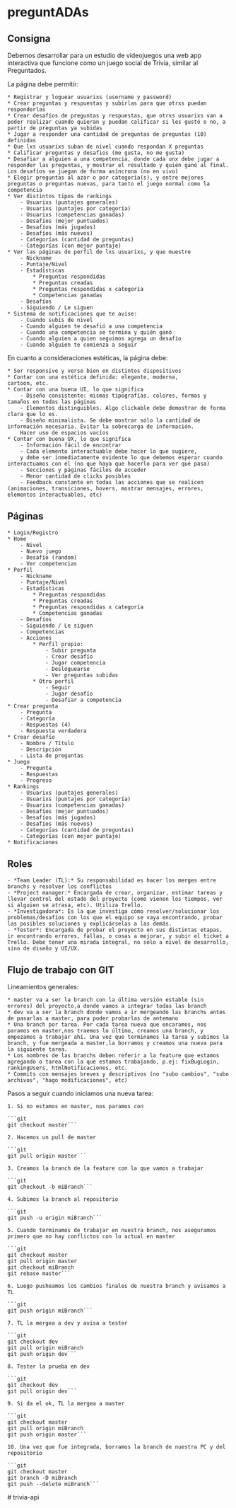 # preguntADAs

## Consigna

Debemos desarrollar para un estudio de videojuegos una web app interactiva que funcione como un juego social de Trivia, similar al Preguntados.

La página debe permitir:

    * Registrar y loguear usuarixs (username y password)
    * Crear preguntas y respuestas y subirlas para que otrxs puedan responderlas
    * Crear desafíos de preguntas y respuestas, que otrxs usuarixs van a poder realizar cuando quieran y puedan calificar si les gustó o no, a partir de preguntas ya subidas
    * Jugar a responder una cantidad de preguntas de preguntas (10) definidas
    * Que lxs usuarixs suban de nivel cuando respondan X preguntas
    * Calificar preguntas y desafios (me gusta, no me gusta)
    * Desafiar a alguien a una competencia, donde cada unx debe jugar a responder las preguntas, y mostrar el resultado y quién ganó al final. Los desafíos se juegan de forma asíncrona (no en vivo)
    * Elegir preguntas al azar o por categoría(s), y entre mejores preguntas o preguntas nuevas, para tanto el juego normal como la competencia
    * Ver distintos tipos de rankings
        - Usuarixs (puntajes generales)
        - Usuarixs (puntajes por categoría)
        - Usuarixs (competencias ganadas)
        - Desafíos (mejor puntuados)
        - Desafíos (más jugados)
        - Desafíos (más nuevos)
        - Categorías (cantidad de preguntas)
        - Categorías (con mejor puntaje)
    * Ver las páginas de perfil de lxs usuarixs, y que muestre
        - Nickname
        - Puntaje/Nivel
        - Estadísticas
            * Preguntas respondidas
            * Preguntas creadas
            * Preguntas respondidas x categoría
            * Competencias ganadas        
        - Desafíos
        - Siguiendo / Le siguen       
    * Sistema de notificaciones que te avise:
        - Cuando subís de nivel
        - Cuando alguien te desafió a una competencia
        - Cuando una competencia se termina y quién ganó
        - Cuando alguien a quien seguimos agrega un desafío
        - Cuando alguien te comienza a seguir


En cuanto a consideraciones estéticas, la página debe:

    * Ser responsive y verse bien en distintos dispositivos
    * Contar con una estética definida: elegante, moderna,
    cartoon, etc.
    * Contar con una buena UI, lo que significa
        - Diseño consistente: mismas tipografías, colores, formas y tamaños en todas las páginas
        - Elementos distinguibles. Algo clickable debe demostrar de forma clara que lo es.
        - Diseño minimalista. Se debe mostrar sólo la cantidad de información necesaria. Evitar la sobrecarga de información.
        Hacer uso de espacios vacíos
    * Contar con buena UX, lo que significa
        - Información fácil de encontrar
        - Cada elemento interactuable debe hacer lo que sugiere,
        y debe ser inmediatamente evidente lo que debemos esperar cuando interactuamos con él (no que haya que hacerlo para ver qué pasa)
        - Secciones y páginas fáciles de acceder
        - Menor cantidad de clicks posibles
        - Feedback constante en todas las acciones que se realicen (animaciones, transiciones, hovers, mostrar mensajes, errores, elementos interactuables, etc)        


## Páginas

    * Login/Registro
    * Home
        - Nivel
        - Nuevo juego
        - Desafío (random)
        - Ver competencias
    * Perfil
        - Nickname
        - Puntaje/Nivel
        - Estadísticas
            * Preguntas respondidas
            * Preguntas creadas
            * Preguntas respondidas x categoría
            * Competencias ganadas        
        - Desafíos
        - Siguiendo / Le siguen
        - Competencias
        - Acciones
            * Perfil propio:
                - Subir pregunta
                - Crear desafío
                - Jugar competencia
                - Desloguearse
                - Ver preguntas subidas
            * Otro perfil
                - Seguir
                - Jugar desafío
                - Desafiar a competencia
    * Crear pregunta
        - Pregunta
        - Categoría
        - Respuestas (4)
        - Respuesta verdadera       
    * Crear desafío
        - Nombre / Título
        - Descripción
        - Lista de preguntas
    * Juego
        - Pregunta
        - Respuestas
        - Progreso            
    * Rankings
        - Usuarixs (puntajes generales)
        - Usuarixs (puntajes por categoría)
        - Usuarixs (competencias ganadas)
        - Desafíos (mejor puntuados)
        - Desafíos (más jugados)
        - Desafíos (más nuevos)
        - Categorías (cantidad de preguntas)
        - Categorías (con mejor puntaje)
    * Notificaciones               


## Roles

    - *Team Leader (TL):* Su responsabilidad es hacer los merges entre branchs y resolver los conflictos
    - *Project manager:* Encargada de crear, organizar, estimar tareas y llevar control del estado del proyecto (como vienen los tiempos, ver si alguien se atrasa, etc). Utiliza Trello.
    - *Investigadora*: Es la que investiga cómo resolver/solucionar los problemas/desafíos con los que el equipo se vaya encontrando, probar las posibles soluciones y explicárselas a las demás.
    - *Tester*: Encargada de probar el proyecto en sus distintas etapas, ir encontrando errores, fallas, o cosas a mejorar, y subir el ticket a Trello. Debe tener una mirada integral, no solo a nivel de desarrollo, sino de diseño y UI/UX.

## Flujo de trabajo con GIT

Lineamientos generales:

    * master va a ser la branch con la última versión estable (sin errores) del proyecto,a donde vamos a integrar todas las branch
    * dev va a ser la branch donde vamos a ir mergeando las branchs antes de pasarlas a master, para poder probarlas de antemano
    * Una branch por tarea. Por cada tarea nueva que encaramos, nos paramos en master,nos traemos lo último, creamos una branch, y empezamos a trabajar ahí. Una vez que terminamos la tarea y subimos la branch, y fue mergeada a master,la borramos y creamos una nueva para la siguiente tarea. 
    * Los nombres de las branchs deben referir a la feature que estamos agregando o tarea con la que estamos trabajando, p.ej: fixBugLogin, rankingUsers, htmlNotificaciones, etc.
    * Commits con mensajes breves y descriptivos (no "subo cambios", "subo archivos", "hago modificaciones", etc)

Pasos a seguir cuando iniciamos una nueva tarea:

    1. Si no estamos en master, nos paramos con

    ```git
    git checkout master```

    2. Hacemos un pull de master

    ```git
    git pull origin master```

    3. Creamos la branch de la feature con la que vamos a trabajar

    ```git
    git checkout -b miBranch```

    4. Subimos la branch al repositorio

    ```git
    git push -u origin miBranch```

    5. Cuando terminamos de trabajar en nuestra branch, nos aseguramos primero que no hay conflictos con lo actual en master 

    ```git
    git checkout master
    git pull origin master
    git checkout miBranch
    git rebase master```

    6. Luego pusheamos los cambios finales de nuestra branch y avisamos a TL

    ```git
    git push origin miBranch```

    7. TL la mergea a dev y avisa a tester

    ```git 
    git checkout dev
    git pull origin miBranch
    git push origin dev```

    8. Tester la prueba en dev

    ```git
    git checkout dev
    git pull origin dev```

    9. Si da el ok, TL la mergea a master

    ```git 
    git checkout master
    git pull origin miBranch
    git push origin master```

    10. Una vez que fue integrada, borramos la branch de nuestra PC y del repositorio

    ```git
    git checkout master
    git branch -D miBranch
    git push --delete miBranch```
#   t r i v i a - a p i  
 